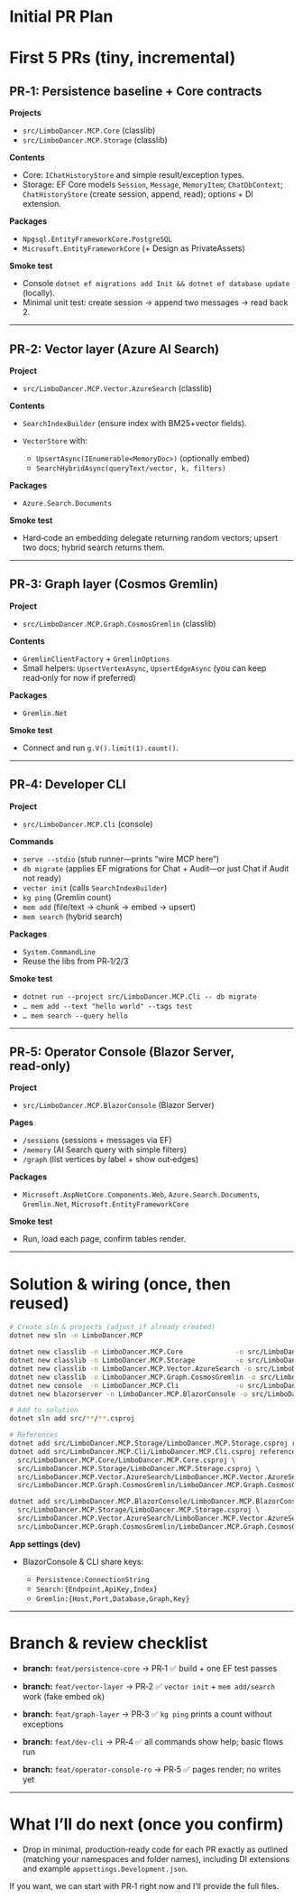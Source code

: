 # Initial PR Plan
# First 5 PRs (tiny, incremental)

## PR‑1: Persistence baseline + Core contracts

**Projects**

* `src/LimboDancer.MCP.Core` (classlib)
* `src/LimboDancer.MCP.Storage` (classlib)

**Contents**

* Core: `IChatHistoryStore` and simple result/exception types.
* Storage: EF Core models `Session`, `Message`, `MemoryItem`; `ChatDbContext`; `ChatHistoryStore` (create session, append, read); options + DI extension.

**Packages**

* `Npgsql.EntityFrameworkCore.PostgreSQL`
* `Microsoft.EntityFrameworkCore` (+ Design as PrivateAssets)

**Smoke test**

* Console `dotnet ef migrations add Init && dotnet ef database update` (locally).
* Minimal unit test: create session → append two messages → read back 2.

---

## PR‑2: Vector layer (Azure AI Search)

**Project**

* `src/LimboDancer.MCP.Vector.AzureSearch` (classlib)

**Contents**

* `SearchIndexBuilder` (ensure index with BM25+vector fields).
* `VectorStore` with:

  * `UpsertAsync(IEnumerable<MemoryDoc>)` (optionally embed)
  * `SearchHybridAsync(queryText/vector, k, filters)`

**Packages**

* `Azure.Search.Documents`

**Smoke test**

* Hard‑code an embedding delegate returning random vectors; upsert two docs; hybrid search returns them.

---

## PR‑3: Graph layer (Cosmos Gremlin)

**Project**

* `src/LimboDancer.MCP.Graph.CosmosGremlin` (classlib)

**Contents**

* `GremlinClientFactory` + `GremlinOptions`
* Small helpers: `UpsertVertexAsync`, `UpsertEdgeAsync` (you can keep read‑only for now if preferred)

**Packages**

* `Gremlin.Net`

**Smoke test**

* Connect and run `g.V().limit(1).count()`.

---

## PR‑4: Developer CLI

**Project**

* `src/LimboDancer.MCP.Cli` (console)

**Commands**

* `serve --stdio` (stub runner—prints “wire MCP here”)
* `db migrate` (applies EF migrations for Chat + Audit—or just Chat if Audit not ready)
* `vector init` (calls `SearchIndexBuilder`)
* `kg ping` (Gremlin count)
* `mem add` (file/text → chunk → embed → upsert)
* `mem search` (hybrid search)

**Packages**

* `System.CommandLine`
* Reuse the libs from PR‑1/2/3

**Smoke test**

* `dotnet run --project src/LimboDancer.MCP.Cli -- db migrate`
* `… mem add --text "hello world" --tags test`
* `… mem search --query hello`

---

## PR‑5: Operator Console (Blazor Server, read‑only)

**Project**

* `src/LimboDancer.MCP.BlazorConsole` (Blazor Server)

**Pages**

* `/sessions` (sessions + messages via EF)
* `/memory` (AI Search query with simple filters)
* `/graph` (list vertices by label + show out‑edges)

**Packages**

* `Microsoft.AspNetCore.Components.Web`, `Azure.Search.Documents`, `Gremlin.Net`, `Microsoft.EntityFrameworkCore`

**Smoke test**

* Run, load each page, confirm tables render.

---

# Solution & wiring (once, then reused)

```bash
# Create sln & projects (adjust if already created)
dotnet new sln -n LimboDancer.MCP

dotnet new classlib -n LimboDancer.MCP.Core             -o src/LimboDancer.MCP.Core
dotnet new classlib -n LimboDancer.MCP.Storage          -o src/LimboDancer.MCP.Storage
dotnet new classlib -n LimboDancer.MCP.Vector.AzureSearch -o src/LimboDancer.MCP.Vector.AzureSearch
dotnet new classlib -n LimboDancer.MCP.Graph.CosmosGremlin -o src/LimboDancer.MCP.Graph.CosmosGremlin
dotnet new console  -n LimboDancer.MCP.Cli              -o src/LimboDancer.MCP.Cli
dotnet new blazorserver -n LimboDancer.MCP.BlazorConsole -o src/LimboDancer.MCP.BlazorConsole

# Add to solution
dotnet sln add src/**/**.csproj

# References
dotnet add src/LimboDancer.MCP.Storage/LimboDancer.MCP.Storage.csproj reference src/LimboDancer.MCP.Core/LimboDancer.MCP.Core.csproj
dotnet add src/LimboDancer.MCP.Cli/LimboDancer.MCP.Cli.csproj reference \
  src/LimboDancer.MCP.Core/LimboDancer.MCP.Core.csproj \
  src/LimboDancer.MCP.Storage/LimboDancer.MCP.Storage.csproj \
  src/LimboDancer.MCP.Vector.AzureSearch/LimboDancer.MCP.Vector.AzureSearch.csproj \
  src/LimboDancer.MCP.Graph.CosmosGremlin/LimboDancer.MCP.Graph.CosmosGremlin.csproj

dotnet add src/LimboDancer.MCP.BlazorConsole/LimboDancer.MCP.BlazorConsole.csproj reference \
  src/LimboDancer.MCP.Storage/LimboDancer.MCP.Storage.csproj \
  src/LimboDancer.MCP.Vector.AzureSearch/LimboDancer.MCP.Vector.AzureSearch.csproj \
  src/LimboDancer.MCP.Graph.CosmosGremlin/LimboDancer.MCP.Graph.CosmosGremlin.csproj
```

**App settings (dev)**

* BlazorConsole & CLI share keys:

  * `Persistence:ConnectionString`
  * `Search:{Endpoint,ApiKey,Index}`
  * `Gremlin:{Host,Port,Database,Graph,Key}`

---

# Branch & review checklist

* **branch:** `feat/persistence-core` → PR‑1
  ✅ build + one EF test passes

* **branch:** `feat/vector-layer` → PR‑2
  ✅ `vector init` + `mem add/search` work (fake embed ok)

* **branch:** `feat/graph-layer` → PR‑3
  ✅ `kg ping` prints a count without exceptions

* **branch:** `feat/dev-cli` → PR‑4
  ✅ all commands show help; basic flows run

* **branch:** `feat/operator-console-ro` → PR‑5
  ✅ pages render; no writes yet

---

# What I’ll do next (once you confirm)

* Drop in minimal, production‑ready code for each PR exactly as outlined (matching your namespaces and folder names), including DI extensions and example `appsettings.Development.json`.

If you want, we can start with PR‑1 right now and I’ll provide the full files.
